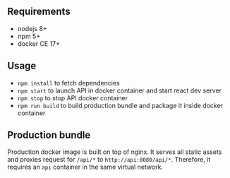 ## Requirements
* nodejs 8+
* npm 5+
* docker CE 17+

## Usage
* `npm install` to fetch dependencies
* `npm start` to launch API in docker container and start react dev server
* `npm stop` to stop API docker container
* `npm run build` to build production bundle and package it inside docker container

## Production bundle
Production docker image is built on top of nginx. It serves all static assets and proxies request for `/api/*` to `http://api:8080/api/*`. Therefore, it requires an `api` container in the same virtual network.
